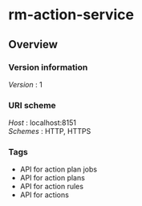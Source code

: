 # rm-action-service


<a name="overview"></a>
## Overview

### Version information
*Version* : 1


### URI scheme
*Host* : localhost:8151  
*Schemes* : HTTP, HTTPS


### Tags

* API for action plan jobs
* API for action plans
* API for action rules
* API for actions




